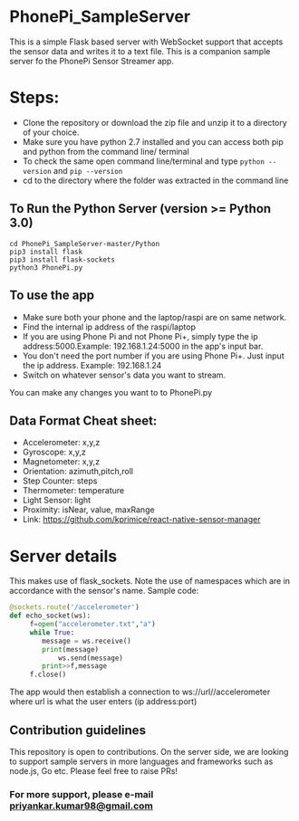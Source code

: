 # PhonePi_SampleServer
This is a simple Flask based server with WebSocket support that accepts the sensor data and writes it to a text file. This is a companion sample server fo the PhonePi Sensor Streamer app.

# Steps:
* Clone the repository or download the zip file and unzip it to a directory of your choice.
* Make sure you have python 2.7 installed and you can access both pip and python from the command line/ terminal
* To check the same open command line/terminal and type `python --version` and `pip --version`
* cd to the directory where the folder was extracted in the command line

## To Run the Python Server (version >= Python 3.0)
 ```
 cd PhonePi_SampleServer-master/Python
 pip3 install flask
 pip3 install flask-sockets
 python3 PhonePi.py
 ```

## To use the app
* Make sure both your phone and the laptop/raspi are on same network.
* Find the internal ip address of the raspi/laptop 
* If you are using Phone Pi and not Phone Pi+, simply type the ip address:5000.Example: 192.168.1.24:5000 in the app's input bar. 
* You don't need the port number if you are using Phone Pi+. Just input the ip address. Example: 192.168.1.24
* Switch on whatever sensor's data you want to stream.

You can make any changes you want to to PhonePi.py

## Data Format Cheat sheet:
* Accelerometer: x,y,z
* Gyroscope: x,y,z
* Magnetometer: x,y,z
* Orientation: azimuth,pitch,roll
* Step Counter: steps
* Thermometer: temperature
* Light Sensor: light
* Proximity: isNear, value, maxRange
* Link: https://github.com/kprimice/react-native-sensor-manager

# Server details
This makes use of flask_sockets. Note the use of namespaces which are in accordance with the sensor's name. Sample code:

```python
@sockets.route('/accelerometer') 
def echo_socket(ws):
	 f=open("accelerometer.txt","a")
	 while True:
		message = ws.receive()
		print(message) 
        	ws.send(message)
		print>>f,message
	 f.close()
```
The app would then establish a connection to ws://url//accelerometer
where url is what the user enters (ip address:port) 

## Contribution guidelines
This repository is open to contributions. 
On the server side, we are looking to support sample servers in more languages and frameworks such as node.js, Go etc.
Please feel free to raise PRs!

### For more support, please e-mail priyankar.kumar98@gmail.com
